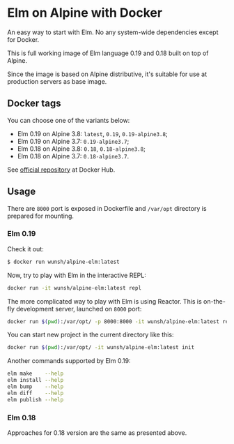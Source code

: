 # Elm on Alpine with Docker

An easy way to start with Elm. No any system-wide dependencies except for Docker.

This is full working image of Elm language 0.19 and 0.18 built on top of Alpine.

Since the image is based on Alpine distributive, it's suitable for use at production servers as base image.


## Docker tags

You can choose one of the variants below:

- Elm 0.19 on Alpine 3.8: `latest`, `0.19`, `0.19-alpine3.8`;
- Elm 0.19 on Alpine 3.7: `0.19-alpine3.7`;
- Elm 0.18 on Alpine 3.8: `0.18`, `0.18-alpine3.8`;
- Elm 0.18 on Alpine 3.7: `0.18-alpine3.7`.

See [official repository](https://hub.docker.com/r/wunsh/alpine-elm/) at Docker Hub.

## Usage

There are `8000` port is exposed in Dockerfile and `/var/opt` directory is prepared for mounting.

### Elm 0.19

Check it out:

```bash
$ docker run wunsh/alpine-elm:latest
```

Now, try to play with Elm in the interactive REPL:

```bash
docker run -it wunsh/alpine-elm:latest repl
```

The more complicated way to play with Elm is using Reactor. This is on-the-fly development server, launched on `8000` port:

```bash
docker run $(pwd):/var/opt/ -p 8000:8000 -it wunsh/alpine-elm:latest reactor
```

You can start new project in the current directory like this:

```bash
docker run $(pwd):/var/opt/ -it wunsh/alpine-elm:latest init
```

Another commands supported by Elm 0.19:

```bash
elm make    --help
elm install --help
elm bump    --help
elm diff    --help
elm publish --help
```

### Elm 0.18

Approaches for 0.18 version are the same as presented above.
